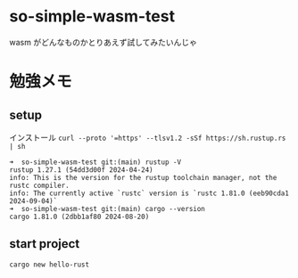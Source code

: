 # so-simple-wasm-test
wasm がどんなものかとりあえず試してみたいんじゃ

# 勉強メモ
## setup
インストール
`curl --proto '=https' --tlsv1.2 -sSf https://sh.rustup.rs | sh`

```log
➜  so-simple-wasm-test git:(main) rustup -V    
rustup 1.27.1 (54dd3d00f 2024-04-24)
info: This is the version for the rustup toolchain manager, not the rustc compiler.
info: The currently active `rustc` version is `rustc 1.81.0 (eeb90cda1 2024-09-04)`
➜  so-simple-wasm-test git:(main) cargo --version
cargo 1.81.0 (2dbb1af80 2024-08-20)
```

## start project
`cargo new hello-rust`
